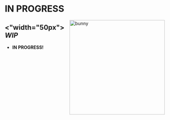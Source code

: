 # IN PROGRESS


<!--
**Demitzol/greetdemi** is a ✨ _special_ ✨ repository because its `README.md` (this file) appears on your GitHub profile.
-->

<img align="right" width=300px alt="bunny" src="" />

## <"width="50px">&nbsp;***WIP***



- **IN PROGRESS!**
